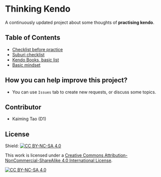 # Thinking Kendo

A continuously updated project about some thoughts of **practising kendo**.

## Table of Contents

- [Checklist before practice](checklist_before_practice.md)
- [Suburi checklist](./suburi_checklist.md)
- [Kendo Books, basic list](./Book_list_1.md)
- [Basic mindset](./mindset.md)

## How you can help improve this project?

- You can use `Issues` tab to create new requests, or discuss some topics.

## Contributor

- Kaiming Tao (D1)

## License

Shield: [![CC BY-NC-SA 4.0][cc-by-nc-sa-shield]][cc-by-nc-sa]

This work is licensed under a
[Creative Commons Attribution-NonCommercial-ShareAlike 4.0 International License][cc-by-nc-sa].

[![CC BY-NC-SA 4.0][cc-by-nc-sa-image]][cc-by-nc-sa]

[cc-by-nc-sa]: http://creativecommons.org/licenses/by-nc-sa/4.0/
[cc-by-nc-sa-image]: https://licensebuttons.net/l/by-nc-sa/4.0/88x31.png
[cc-by-nc-sa-shield]: https://img.shields.io/badge/License-CC%20BY--NC--SA%204.0-lightgrey.svg

